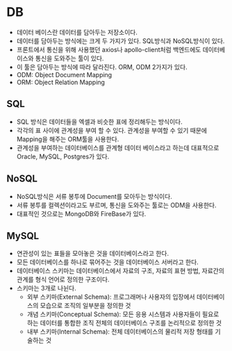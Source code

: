 # DB
- 데이터 베이스란 데이터를 담아두는 저장소이다.
- 데이터를 담아두는 방식에는 크게 두 가지가 있다. SQL방식과 NoSQL방식이 있다.
- 프론트에서 통신을 위해 사용했던 axios나 apollo-client처럼 백엔드에도 데이터베이스와 통신을 도와주는 툴이 있다.
- 이 툴은 담아두는 방식에 따라 달라진다. ORM, ODM 2가지가 있다.
- ODM: Object Document Mapping
- ORM: Object Relation Mapping

## SQL
- SQL 방식은 데이터들을 엑셀과 비슷한 표에 정리해두는 방식이다.
- 각각의 표 사이에 관계성을 부여 할 수 있다. 관계성을 부여할 수 있기 때문에 Mapping을 해주는 ORM툴을 사용한다.
- 관계성을 부여하는 데이터베이스를 관계형 데이터 베이스라고 하는데 대표적으로 Oracle, MySQL, Postgres가 있다.


## NoSQL
- NoSQL방식은 서류 봉투에 Document를 모아두는 방식이다.
- 서류 봉투를 컬렉션이라고도 부르며, 통신을 도와주는 툴로는 ODM을 사용한다.
- 대표적인 것으로는 MongoDB와 FireBase가 있다.

## MySQL
- 연관성이 있는 표들을 모아놓은 것을 데이터베이스라고 한다.
- 모든 데이터베이스를 하나로 묶어주는 것을 데이터베이스 서버라고 한다.
- 데이터베이스 스키마는 데이터베이스에서 자료의 구조, 자료의 표현 방법, 자료간의 관계를 형식 언어로 정의한 구조이다.
- 스키마는 3개로 나뉜다.
  - 외부 스키마(External Schema): 프로그래머나 사용자의 입장에서 데이터베이스의 모습으로 조직의 일부분을 정의한 것
  - 개념 스키마(Conceptual Schema): 모든 응용 시스템과 사용자들이 필요로 하는 데이터를 통합한 조직 전체의 데이터베이스 구조를 논리적으로 정의한 것
  - 내부 스키마(Internal Schema): 전체 데이터베이스의 물리적 저장 형태를 기술하는 것



